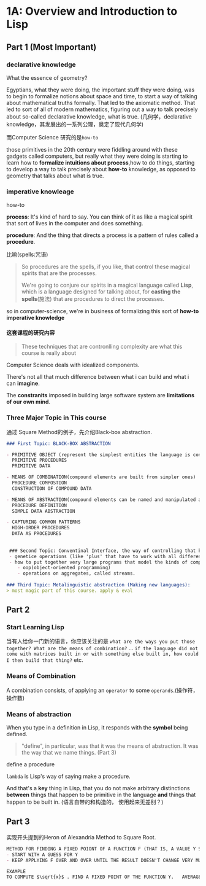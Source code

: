 # 1A: Overview and Introduction to Lisp

## Part 1 (Most Important)

### declarative knowledge

What the essence of geometry? 

Egyptians, what they were doing, the important stuff they were doing, was to begin to formalize notions about space and time, to start a way of talking about mathematical truths formally. That led to the axiomatic method. That led to sort of all of modern mathematics, figuring out a way to talk precisely about so-called declarative knowledge, what is true. (几何学，declarative knowledge，其发展出的一系列公理，奠定了现代几何学)

而Computer Science 研究的是`how-to`

those primitives in the 20th century were fiddling around with these gadgets called computers, but really what they were doing is starting to learn how to **formalize intuitions about process**,how to do things, starting to develop a way to talk precisely about **how-to** knowledge, as opposed to geometry that talks about what is true.

### imperative knowleage

how-to

**process**: It's kind of hard to say. You can think of it as like a magical spirit that sort of lives in the computer and does something.

**procedure**: And the thing that directs a process is a pattern of rules called a **procedure**.

比喻(spells:咒语)

>So procedures are the spells, if you like, that control these magical spirits that are the processes.
>
>We're going to conjure our spirits in a magical language called **Lisp**, which is a language designed for talking about, for **casting the spells**(施法) that are procedures to direct the processes.

so in computer-science, we're in business of formalizing this sort of **how-to imperative knowledge**

#### 这套课程的研究内容

> These techniques that are contronlling complexity are what this course is really about

Computer Science deals with idealized components.

There's not all that much difference between what i can build and what i can **imagine**.

The **constranits** imposed in building large software system are **limitations of our own mind**.

### Three Major Topic in This course 

通过 Square Method的例子，先介绍Black-box abstraction.

```markdown
### First Topic: BLACK-BOX ABSTRACTION

- PRIMITIVE OBJECT (represent the simplest entities the language is concerned with)
  PRIMITIVE PROCEDURES
  PRIMITIVE DATA

- MEANS OF COMBINATION(compound elements are built from simpler ones)
  PROCEDURE COMPOSTION
  CONSTRUCTION OF COMPOUND DATA

- MEANS OF ABSTRACTION(compound elements can be named and manipulated as units)
  PROCEDURE DEFINITION
  SIMPLE DATA ABSTRACTION

- CAPTURING COMMON PATTERNS
  HIGH-ORDER PROCEDURES
  DATA AS PROCEDURES
  
  
 ### Second Topic: Conventinal Interface, the way of controlling that kind of complexity
 - genetice operations (like 'plus' that have to work with all different kinds of data)
 - how to put together very large programs that model the kinds of complex systems in real world. Tow metaphors: 
 	- oop(object-oriented programming)
 	- operations on aggregates, called streams.
 	
### Third Topic: Metalinguistic abstraction (Making new languages):
> most magic part of this course. apply & eval
```


## Part 2

### Start Learning Lisp

当有人给你一门新的语言，你应该关注的是 `what are the ways you put those together? What are the means of combination?` … `if the language did not come with matrices built in or with something else built in, how could I then build that thing?` etc.

### Means of Combination

A combination consists, of applying an `operator` to some `operands`.(操作符，操作数)

### Means of abstraction

When you type in a definition in Lisp, it responds with the **symbol** being defined.

> "define", in particular, was that it was the means of abstraction. It was the way that we name things. (Part 3)

define a procedure

`lambda` is Lisp's way of saying make a procedure.

And that's a **key** thing in Lisp, that you do not make arbitrary distinctions **between** things that happen to be primitive in the language **and** things that happen to be built in. (语言自带的和构造的， 使用起来无差别？)



## Part 3

实现开头提到的Heron of Alexandria Method to Square Root.





```markdown
METHOD FOR FINDING A FIXED POIONT OF A FUNCTION F (THAT IS, A VALUE Y SUCH THAT F(Y) = Y)
- START WITH A GUESS FOR Y
- KEEP APPLYING F OVER AND OVER UNTIL THE RESULT DOESN'T CHANGE VERY MUCH.

EXAMPLE
TO COMPUTE $\sqrt{x}$ . FIND A FIXED POINT OF THE FUNCTION Y.   AVERAGE OF Y AND X/Y
```


